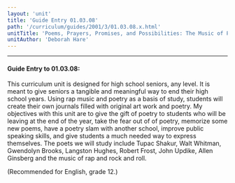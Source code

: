 ```yaml
---
layout: 'unit'
title: 'Guide Entry 01.03.08'
path: '/curriculum/guides/2001/3/01.03.08.x.html'
unitTitle: 'Poems, Prayers, Promises, and Possibilities: The Music of Poetry'
unitAuthor: 'Deborah Hare'
---
```


<body>
<hr/>
 <h4>
  Guide Entry to 01.03.08:
 </h4>
 <p>
  This curriculum unit is designed for high school seniors, any level. It is meant to give seniors a tangible and meaningful way to end their high school years. Using rap music and poetry as a basis of study, students will create their own journals filled with original art work and poetry. My objectives with this unit are to give the gift of poetry to students who will be leaving at the end of the year, take the fear out of of poetry, memorize some new poems, have a poetry slam with another school, improve public speaking skills, and give students a much needed way to express themselves. The poets we will study include Tupac Shakur, Walt Whitman, Gwendolyn Brooks, Langston Hughes, Robert Frost, John Updike, Allen Ginsberg and the music of rap and rock and roll.
 </p>
<p>
  (Recommended for English, grade 12.)
 </p>

</body>
